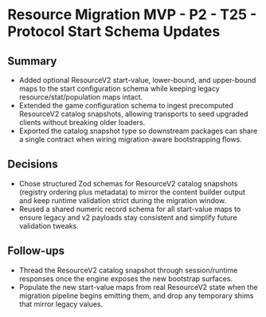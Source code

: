 # Resource Migration MVP - P2 - T25 - Protocol Start Schema Updates

## Summary

- Added optional ResourceV2 start-value, lower-bound, and upper-bound maps to the start configuration schema while keeping legacy resource/stat/population maps intact.
- Extended the game configuration schema to ingest precomputed ResourceV2 catalog snapshots, allowing transports to seed upgraded clients without breaking older loaders.
- Exported the catalog snapshot type so downstream packages can share a single contract when wiring migration-aware bootstrapping flows.

## Decisions

- Chose structured Zod schemas for ResourceV2 catalog snapshots (registry ordering plus metadata) to mirror the content builder output and keep runtime validation strict during the migration window.
- Reused a shared numeric record schema for all start-value maps to ensure legacy and v2 payloads stay consistent and simplify future validation tweaks.

## Follow-ups

- Thread the ResourceV2 catalog snapshot through session/runtime responses once the engine exposes the new bootstrap surfaces.
- Populate the new start-value maps from real ResourceV2 state when the migration pipeline begins emitting them, and drop any temporary shims that mirror legacy values.

